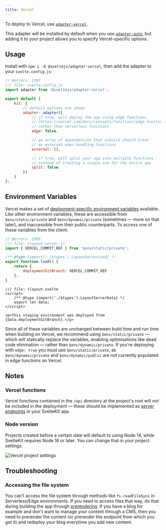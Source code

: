 ```yaml
---
title: Vercel
---
```


To deploy to Vercel, use [`adapter-vercel`](https://github.com/sveltejs/kit/tree/master/packages/adapter-vercel).

This adapter will be installed by default when you use [`adapter-auto`](/docs/adapter-auto), but adding it to your project allows you to specify Vercel-specific options.

## Usage

Install with `npm i -D @sveltejs/adapter-vercel`, then add the adapter to your `svelte.config.js`:

```js
// @errors: 2307
/// file: svelte.config.js
import adapter from '@sveltejs/adapter-vercel';

export default {
	kit: {
		// default options are shown
		adapter: adapter({
			// if true, will deploy the app using edge functions
			// (https://vercel.com/docs/concepts/functions/edge-functions)
			// rather than serverless functions
			edge: false,

			// an array of dependencies that esbuild should treat
			// as external when bundling functions
			external: [],

			// if true, will split your app into multiple functions
			// instead of creating a single one for the entire app
			split: false
		})
	}
};
```

## Environment Variables

Vercel makes a set of [deployment-specific environment variables](https://vercel.com/docs/concepts/projects/environment-variables#system-environment-variables) available. Like other environment variables, these are accessible from `$env/static/private` and `$env/dynamic/private` (sometimes — more on that later), and inaccessible from their public counterparts. To access one of these variables from the client:

```js
// @errors: 2305
/// file: +layout.server.js
import { VERCEL_COMMIT_REF } from '$env/static/private';

/** @type {import('./$types').LayoutServerLoad} */
export function load() {
	return {
		deploymentGitBranch: VERCEL_COMMIT_REF
	};
}
```

```svelte
/// file: +layout.svelte
<script>
	/** @type {import('./$types').LayoutServerData} */
	export let data;
</script>

<p>This staging environment was deployed from {data.deploymentGitBranch}.</p>
```

Since all of these variables are unchanged between build time and run time when building on Vercel, we recommend using `$env/static/private` — which will statically replace the variables, enabling optimisations like dead code elimination — rather than `$env/dynamic/private`. If you're deploying with `edge: true` you _must_ use `$env/static/private`, as `$env/dynamic/private` and `$env/dynamic/public` are not currently populated in edge functions on Vercel.

## Notes

### Vercel functions

Vercel functions contained in the `/api` directory at the project's root will _not_ be included in the deployment — these should be implemented as [server endpoints](https://kit.svelte.dev/docs/routing#server) in your SvelteKit app.

### Node version

Projects created before a certain date will default to using Node 14, while SvelteKit requires Node 16 or later. You can change that in your project settings:

![Vercel project settings](/vercel-settings.png)

## Troubleshooting

### Accessing the file system

You can't access the file system through methods like `fs.readFileSync` in Serverless/Edge environments. If you need to access files that way, do that during building the app through [prerendering](https://kit.svelte.dev/docs/page-options#prerender). If you have a blog for example and don't want to manage your content through a CMS, then you need to prerender the content (or prerender the endpoint from which you get it) and redeploy your blog everytime you add new content.
